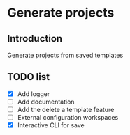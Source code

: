 # Generate projects

## Introduction

Generate projects from saved templates

## TODO list

-   [x] Add logger
-   [ ] Add documentation
-   [ ] Add the delete a template feature
-   [ ] External configuration workspaces
-   [x] Interactive CLI for save
